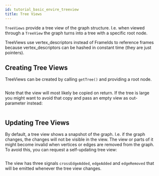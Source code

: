 ```yaml
---
id: tutorial_basic_envire_treeview
title: Tree Views
---
```


``TreeViews`` provide a tree view of the graph structure. I.e. when viewed
through a ``TreeView`` the graph turns into a tree with a specific root node.

TreeViews use vertex_descriptors instead of FrameIds to reference frames because
vertex_descriptors can be hashed in constant time (they are just pointers).

## Creating Tree Views
TreeViews can be created by calling ``getTree()`` and providing a root node.
<pre><code data-snippetId="graph_trees_get_1" data-file="https://raw.githubusercontent.com/envire/envire-tutorials/master/src/envire_graph_tutorials/trees.cpp"></code></pre>

Note that the view will most likely be copied on return. If the tree is large
you might want to avoid that copy and pass an empty view as out-parameter instead:
<pre><code data-snippetId="graph_trees_get_2" data-file="https://raw.githubusercontent.com/envire/envire-tutorials/master/src/envire_graph_tutorials/trees.cpp"></code></pre>


## Updating Tree Views

By default, a tree view shows a snapshot of the graph. I.e. if the graph changes,
the changes will not be visible in the view. The view or parts of it might
become invalid when vertices or edges are removed from the graph.
To avoid this, you can request a self-updating tree view:
<pre><code data-snippetId="graph_trees_get_3" data-file="https://raw.githubusercontent.com/envire/envire-tutorials/master/src/envire_graph_tutorials/trees.cpp"></code></pre>

The view has three signals ``crossEdgeAdded``, ``edgeAdded`` and ``edgeRemoved``
that will be emitted whenever the tree view changes.
